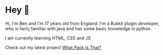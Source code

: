 # Hey 👋

Hi, I'm Ben and I'm 17 years old from England.
I'm a Bukkit plugin developer,
who is fairly familiar with java and has some basic knowledge in python.

I am currently learning HTML, CSS and JS

Check out my latest project [What Pack Is That?](https://swagsteve.github.io/What-Pack-Is-That/)
